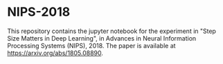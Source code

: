 # NIPS-2018
This repository contains the jupyter notebook for the experiment in "Step Size Matters in Deep Learning", in Advances in Neural Information Processing Systems (NIPS), 2018. The paper is available at https://arxiv.org/abs/1805.08890.
